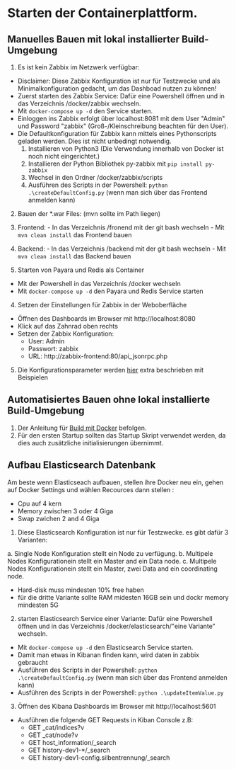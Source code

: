 # Starten der Containerplattform.

## Manuelles Bauen mit lokal installierter Build-Umgebung
1. Es ist kein Zabbix im Netzwerk verfügbar:
  - Disclaimer: Diese Zabbix Konfiguration ist nur für Testzwecke und als Minimalkonfiguration gedacht, um das Dashboad nutzen zu können!
  - Zuerst starten des Zabbix Service: Dafür eine Powershell öffnen und in das Verzeichnis /docker/zabbix wechseln.
  - Mit `docker-compose up -d` den Service starten.
  - Einloggen ins Zabbix erfolgt über localhost:8081 mit dem User "Admin" und Password "zabbix" (Groß-/Kleinschreibung beachten für den User).  
  - Die Defaultkonfiguration für Zabbix kann mittels eines Pythonscripts geladen werden. Dies ist nicht unbedingt notwendig.
    1. Installieren von Python3 (Die Verwendung innerhalb von Docker ist noch nicht eingerichtet.)
    2. Installieren der Python Bibliothek py-zabbix mit `pip install py-zabbix`
    3. Wechsel in den Ordner /docker/zabbix/scripts
    4. Ausführen des Scripts in der Powershell: `python .\createDefaultConfig.py` (wenn man sich über das Frontend anmelden kann)

2. Bauen der *.war Files: (mvn sollte im Path liegen)
  1. Frontend:
    - In das Verzeichnis /fronend mit der git bash wechseln
    - Mit `mvn clean install` das Frontend bauen
  2. Backend:
    - In das Verzeichnis /backend mit der git bash wechseln
    - Mit `mvn clean install` das Backend bauen

3. Starten von Payara und Redis als Container
  - Mit der Powershell in das Verzeichnis /docker wechseln
  - Mit `docker-compose up -d` den Payara und Redis Service starten

4. Setzen der Einstellungen für Zabbix in der Weboberfläche
  - Öffnen des Dashboards im Browser mit http://localhost:8080
  - Klick auf das Zahnrad oben rechts
  - Setzen der Zabbix Konfiguration:
    - User: Admin
    - Passwort: zabbix
    - URL: http://zabbix-frontend:80/api_jsonrpc.php

5. Die Konfigurationsparameter werden [hier](parameterbeschreibung.md) extra beschrieben mit Beispielen

## Automatisiertes Bauen ohne lokal installierte Build-Umgebung

1. Der Anleitung für [Build mit Docker](DockerBuildUse.md) befolgen.
2. Für den ersten Startup sollten das Startup Skript verwendet werden, da dies auch zusätzliche initialisierungen übernimmt.

## Aufbau Elasticsearch Datenbank 
Am beste wenn Elasticseach aufbauen, stellen ihre Docker neu ein, 
  gehen auf Docker Settings und wählen Recources dann stellen :
   - Cpu auf 4 kern
   - Memory zwischen 3 oder 4 Giga
   - Swap zwichen 2 and 4 Giga

1.  Diese Elasticsearch Konfiguration ist nur für Testzwecke. es gibt dafür 3 Varianten:

  a. Single Node Konfiguration stellt ein Node zu verfügung. 
  b. Multipele Nodes Konfigurationein stellt ein Master and ein Data node. 
  c. Multipele Nodes Konfigurationein stellt ein Master, zwei Data and ein coordinating node.

  - Hard-disk muss mindesten 10% free haben
  - für die dritte Variante sollte RAM midesten 16GB sein und dockr memory mindesten 5G

2. starten Elasticsearch Service einer Variante: Dafür eine Powershell öffnen und in das Verzeichnis /docker/elasticsearch/"eine Variante" wechseln.
  - Mit `docker-compose up -d` den Elasticsearch Service starten.
  - Damit man etwas in Kibanan finden kann, wird daten in zabbix gebraucht
  - Ausführen des Scripts in der Powershell: `python .\createDefaultConfig.py` (wenn man sich über das Frontend anmelden kann)
  - Ausführen des Scripts in der Powershell: `python .\updateItemValue.py`

  3. Öffnen des Kibana Dashboards im Browser mit http://localhost:5601
  - Ausführen die folgende GET  Requests in Kiban Console
  z.B:
    - GET _cat/indices?v
    - GET _cat/node?v
    - GET host_information/_search
    - GET history-dev1-*/_search
    - GET history-dev1-config.silbentrennung/_search
